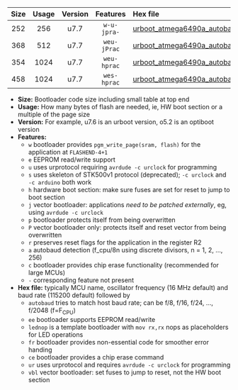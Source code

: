 |Size|Usage|Version|Features|Hex file|
|:-:|:-:|:-:|:-:|:--|
|252|256|u7.7|`w-u-jpra-`|[urboot_atmega6490a_autobaud_lednop_ur_vbl.hex](https://raw.githubusercontent.com/stefanrueger/urboot.hex/main/mcus/atmega6490a/autobaud/urboot_atmega6490a_autobaud_lednop_ur_vbl.hex)|
|368|512|u7.7|`weu-jPrac`|[urboot_atmega6490a_autobaud_ee_lednop_fr_ce_ur_vbl.hex](https://raw.githubusercontent.com/stefanrueger/urboot.hex/main/mcus/atmega6490a/autobaud/urboot_atmega6490a_autobaud_ee_lednop_fr_ce_ur_vbl.hex)|
|354|1024|u7.7|`weu-hprac`|[urboot_atmega6490a_autobaud_ee_lednop_fr_ce_ur.hex](https://raw.githubusercontent.com/stefanrueger/urboot.hex/main/mcus/atmega6490a/autobaud/urboot_atmega6490a_autobaud_ee_lednop_fr_ce_ur.hex)|
|458|1024|u7.7|`wes-hprac`|[urboot_atmega6490a_autobaud_ee_lednop_fr_ce.hex](https://raw.githubusercontent.com/stefanrueger/urboot.hex/main/mcus/atmega6490a/autobaud/urboot_atmega6490a_autobaud_ee_lednop_fr_ce.hex)|

- **Size:** Bootloader code size including small table at top end
- **Usage:** How many bytes of flash are needed, ie, HW boot section or a multiple of the page size
- **Version:** For example, u7.6 is an urboot version, o5.2 is an optiboot version
- **Features:**
  + `w` bootloader provides `pgm_write_page(sram, flash)` for the application at `FLASHEND-4+1`
  + `e` EEPROM read/write support
  + `u` uses urprotocol requiring `avrdude -c urclock` for programming
  + `s` uses skeleton of STK500v1 protocol (deprecated); `-c urclock` and `-c arduino` both work
  + `h` hardware boot section: make sure fuses are set for reset to jump to boot section
  + `j` vector bootloader: applications *need to be patched externally*, eg, using `avrdude -c urclock`
  + `p` bootloader protects itself from being overwritten
  + `P` vector bootloader only: protects itself and reset vector from being overwritten
  + `r` preserves reset flags for the application in the register R2
  + `a` autobaud detection (f_cpu/8n using discrete divisors, n = 1, 2, ..., 256)
  + `c` bootloader provides chip erase functionality (recommended for large MCUs)
  + `-` corresponding feature not present
- **Hex file:** typically MCU name, oscillator frequency (16 MHz default) and baud rate (115200 default) followed by
  + `autobaud` tries to match host baud rate; can be f/8, f/16, f/24, ..., f/2048 (f=F<sub>CPU</sub>)
  + `ee` bootloader supports EEPROM read/write
  + `lednop` is a template bootloader with `mov rx,rx` nops as placeholders for LED operations
  + `fr` bootloader provides non-essential code for smoother error handing
  + `ce` bootloader provides a chip erase command
  + `ur` uses urprotocol and requires `avrdude -c urclock` for programming
  + `vbl` vector bootloader: set fuses to jump to reset, not the HW boot section
